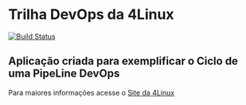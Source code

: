 # Trilha DevOps da 4Linux

<!-- Altere a Flag abaixo com sua URL do Travis -->
[![Build Status](https://travis-ci.org/Ronaldogdk/DevOpsLab-HelloWorld.svg?branch=master)](https://travis-ci.org/Ronaldogdk/DevOpsLab-HelloWorld)
## Aplicação criada para exemplificar o Ciclo de uma PipeLine DevOps


Para maiores informações acesse o [Site da 4Linux](https://www.4linux.com.br/cursos/devops)
